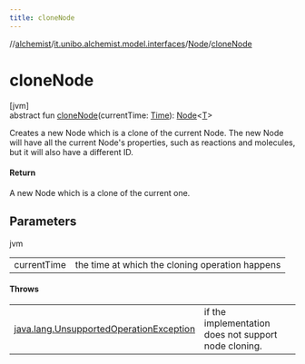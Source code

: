 ```yaml
---
title: cloneNode
---
```

//[alchemist](../../../index.html)/[it.unibo.alchemist.model.interfaces](../index.html)/[Node](index.html)/[cloneNode](clone-node.html)



# cloneNode



[jvm]\
abstract fun [cloneNode](clone-node.html)(currentTime: [Time](../-time/index.html)): [Node](index.html)<[T](index.html)>



Creates a new Node which is a clone of the current Node. The new Node will have all the current Node's properties, such as reactions and molecules, but it will also have a different ID.



#### Return



A new Node which is a clone of the current one.



## Parameters


jvm

| | |
|---|---|
| currentTime | the time at which the cloning operation happens |



#### Throws


| | |
|---|---|
| [java.lang.UnsupportedOperationException](https://docs.oracle.com/javase/8/docs/api/java/lang/UnsupportedOperationException.html) | if the implementation does not support node cloning. |



